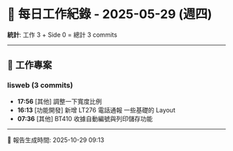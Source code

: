 # 📅 每日工作紀錄 - 2025-05-29 (週四)

**統計**: 工作 3 + Side 0 = 總計 3 commits

---

## 💼 工作專案

### lisweb (3 commits)

- **17:56** [其他] 調整一下寬度比例
- **16:13** [功能開發] 新增 LT276 電話通報 一些基礎的 Layout
- **07:36** [其他] BT410 收據自動編號與列印儲存功能

---

📅 報告生成時間: 2025-10-29 09:13
